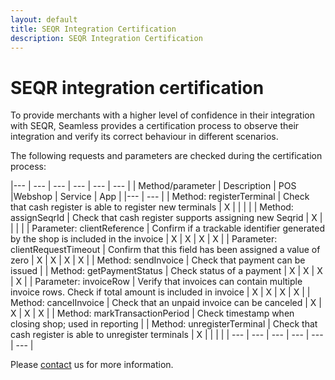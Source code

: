 ```yaml
---
layout: default
title: SEQR Integration Certification
description: SEQR Integration Certification
---
```


# SEQR integration certification

To provide merchants with a higher level of confidence in their integration with
SEQR, Seamless provides a certification process to observe their integration
and verify its correct behaviour in different scenarios. 

The following requests and parameters are checked during the certification process:

|--- | --- | --- | --- | --- | --- |
|  Method/parameter | Description | POS |Webshop | Service | App |
|--- | --- |
| Method: registerTerminal | Check that cash register is able to register new terminals | X |  |  |  |
| Method: assignSeqrId | Check that cash register supports assigning new Seqrid  | X |  |  |  |
| Parameter: clientReference | Confirm if a trackable identifier generated by the shop is included in the invoice | X | X | X | X |
| Parameter: clientRequestTimeout | Confirm that this field has been assigned a value of zero | X | X | X | X |
| Method: sendInvoice | Check that payment can be issued |
| Method: getPaymentStatus | Check status of a payment | X | X | X | X |
| Parameter: invoiceRow | Verify that invoices can contain multiple invoice rows. Check if total amount is included in invoice | X | X | X | X |
| Method: cancelInvoice | Check that an unpaid invoice can be canceled | X | X | X | X |
| Method: markTransactionPeriod | Check timestamp when closing shop; used in reporting |
| Method: unregisterTerminal | Check that cash register is able to unregister terminals | X |  |  |  |
| --- | --- | --- | --- | --- | --- |


Please [contact](/contact) us for more information.


